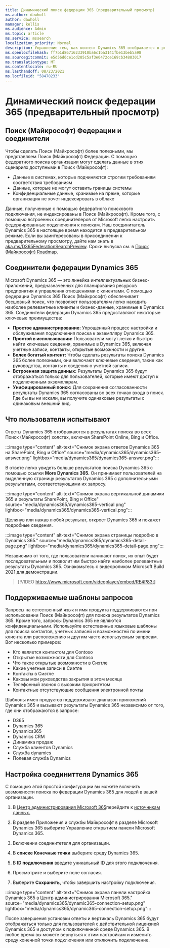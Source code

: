 ```yaml
---
title: Динамический поиск федерации 365 (предварительный просмотр)
ms.author: dawholl
author: dawholl
manager: kellis
ms.audience: Admin
ms.topic: article
ms.service: mssearch
localization_priority: Normal
description: Управление тем, как контент Dynamics 365 отображается в результатах поиска
ms.openlocfilehash: ff7b1d86716233910ba6c1ba3141fbe13beb5a98
ms.sourcegitcommit: e5d56d6ce1cd285c5af3e0472ce169cb34883017
ms.translationtype: MT
ms.contentlocale: ru-RU
ms.lasthandoff: 08/23/2021
ms.locfileid: "58470233"
---
```

# <a name="dynamics-365-federation-search-preview"></a>Динамический поиск федерации 365 (предварительный просмотр)

## <a name="microsoft-search-federation-and-connectors"></a>Поиск (Майкрософт) Федерации и соединители

Чтобы сделать Поиск (Майкрософт) более полезными, мы представляем Поиск (Майкрософт) Федерации. С помощью федератного поиска организации могут сделать данные в этих сценариях доступными в Поиск (Майкрософт):

* Данные в системах, которые подчиняются строгим требованиям соответствия требованиям
* Данные, которые не могут оставить границы системы
* Конфиденциальные данные, хранимые на преме, которые организация не хочет индексировать в облаке

Данные, полученные с помощью федератного поискового подключения, не индексированы в Поиск (Майкрософт). Кроме того, с помощью встроенных соединителеров от Microsoft легко настроить федераированные подключения к поискам. Наш соединитатель Dynamics 365 в настоящее время находится в предварительном режиме. Если вы заинтересованы в присоединении к предварительному просмотру, дайте нам знать в [aka.ms/D365FederationSearchPreview](https://aka.ms/D365FederationSearchPreview). Сроки выпуска см. в [Поиск (Майкрософт) Roadmap.](https://www.microsoft.com/microsoft-365/roadmap?filters=Microsoft%20Search)

## <a name="dynamics-365-federation-connector"></a>Соединители федерации Dynamics 365

Microsoft Dynamics 365 — это линейка интеллектуальных бизнес-приложений, предназначенных для планирования ресурсов предприятия и управления отношениями с клиентами. С помощью федерации Dynamics 365 Поиск (Майкрософт) обеспечивает бесшовный поиск, что позволяет пользователям легко находить наиболее релевантные клиенты и бизнес-данные, хранимые в Dynamics 365. Соединители федерации Dynamics 365 предоставляют некоторые ключевые преимущества:

* **Простое администрирование:** Упрощенный процесс настройки и обслуживания подключения поиска к экземпляру Dynamics 365.
* **Простой в использовании:** Пользователи могут легко и быстро найти ключевые сведения, хранимые в Dynamics 365, включая учетные записи, контакты, открытые возможности и другие.
* **Более богатый контент:** Чтобы сделать результаты поиска Dynamics 365 более полезными, они включают ключевые сведения, такие как руководства, контакты и сведения о учетной записи.
* **Встроенная защита данных:** Результаты Dynamics 365 будут отображаться только для пользователей, которые имеют доступ к подключенным экземплярам.
* **Унифицированный поиск:** Для сохранения согласованности результаты Dynamics 365 согласованы во всех точках входа в поиск. Где бы вы ни искали, вы получите одинаковые результаты с одинаковым внешний вид.

## <a name="what-users-experience"></a>Что пользователи испытывают

Ответы Dynamics 365 отображаются в результатах поиска во всех Поиск (Майкрософт) холстах, включая SharePoint Online, Bing и Office.

:::image type="content" alt-text="Снимок экрана ответов Dynamics 365 на SharePoint, Bing и Office" source="media/dynamics365/dynamics365-answer.png" lightbox="media/dynamics365/dynamics365-answer.png":::

В ответе легко увидеть больше результатов поиска Dynamics 365 с помощью ссылки **More Dynamics 365.** Он принимает пользователей на выделенную страницу результатов Dynamics 365 с дополнительными результатами, соответствующими их запросу.

:::image type="content" alt-text="Снимок экрана вертикальной динамики 365 и результаты SharePoint, Bing и Office" source="media/dynamics365/dynamics365-vertical.png" lightbox="media/dynamics365/dynamics365-vertical.png":::

Щелкнув или нажав любой результат, откроет Dynamics 365 и покажет подробные сведения.

:::image type="content" alt-text="Снимок экрана страницы подробно в Dynamics 365." source="media/dynamics365/dynamics365-detail-page.png" lightbox="media/dynamics365/dynamics365-detail-page.png":::

Независимо от того, где пользователи начинают поиск, их опыт будет последовательным и позволит им быстро найти наиболее релевантные результаты Dynamics 365. Ознакомьтесь с видеороликом Microsoft Build 2021 для демонстрации.

> [!VIDEO https://www.microsoft.com/videoplayer/embed/RE4P83t]

## <a name="supported-query-patterns"></a>Поддерживаемые шаблоны запросов

Запросы на естественный язык и имя продукта поддерживаются при использовании Поиск (Майкрософт) для поиска результатов Dynamics 365. Кроме того, запросы Dynamics 365 не являются конфиденциальными. Используйте естественные языковые шаблоны для поиска контактов, учетных записей и возможностей по имени клиента или расположению и другим часто используемым запросам. Вот несколько примеров:

* Кто является контактом для Contoso
* Открытые возможности для Contoso
* Что такое открытые возможности в Сиэтле
* Какие учетные записи в Сиэтле
* Контакты в Сиэтле
* Каковы мои руководства закрытия в этом месяце
* Телефонный звонок с высоким приоритетом
* Контактные отсутствующие сообщения электронной почты

Шаблоны имен продуктов поддерживают диапазон приложений Dynamics 365 и вызывают результаты Dynamics 365 независимо от того, где они отображаются в запросе:

* D365
* Dynamics 365
* Dynamics365
* Dynamics CRM
* Динамика продаж
* Служба клиентов Dynamics
* Служба dynamics
* Полевая служба Dynamics

## <a name="configure-the-dynamics-365-connector"></a>Настройка соединиттеля Dynamics 365

С помощью этой простой конфигурации вы можете включить возможности поиска по федерации Dynamics 365 для людей в вашей организации.

1. В [Центр администрирования Microsoft 365](https://admin.microsoft.com)перейдите к [источникам данных.](https://admin.microsoft.com/Adminportal/Home#/MicrosoftSearch/connectors)

2. В разделе Приложения и службы Майкрософт в разделе Microsoft  Dynamics 365 выберите Управление открытием панели Microsoft Dynamics 365.

3. Включении соединитетеля для организации.

4. В **списке Конечные точки** выберите среду Dynamics 365.

5. В **ID подключения** введите уникальный ID для этого подключения.

6. Просмотрите и выберите поле согласия.

7. Выберите **Сохранить,** чтобы завершить настройку подключения.

:::image type="content" alt-text="Снимок экрана панели настройка Dynamics 365 в Центр администрирования Microsoft 365." source="media/dynamics365/dynamic365-connection-setup.png" lightbox="media/dynamics365/dynamic365-connection-setup.png":::

После завершения установки ответы и вертикаль Dynamics 365 будут отображаться только для пользователей с действительной лицензией Dynamics 365 и доступом к подключенной среде Dynamics 365. В любое время вы можете вернуться к этим настройкам и изменить среду конечной точки подключения или отключить подключение.
